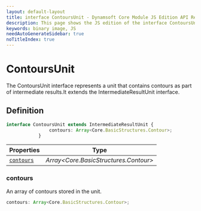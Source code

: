 ```yaml
---
layout: default-layout
title: interface ContoursUnit - Dynamsoft Core Module JS Edition API Reference
description: This page shows the JS edition of the interface ContoursUnit in Dynamsoft Core Module.
keywords: binary image, JS
needAutoGenerateSidebar: true
noTitleIndex: true
---
```


# ContoursUnit

The ContoursUnit interface represents a unit that contains contours as part of intermediate results.It extends the IntermediateResultUnit interface.

## Definition

```typescript
interface ContoursUnit extends IntermediateResultUnit {
                contours: Array<Core.BasicStructures.Contour>;
            }
```



| Properties               | Type |
|----------------------|-------------|
| [`contours`](#contours) | *Array<Core.BasicStructures.Contour>* |

### contours

An array of contours stored in the unit.

```typescript
contours: Array<Core.BasicStructures.Contour>;
```

